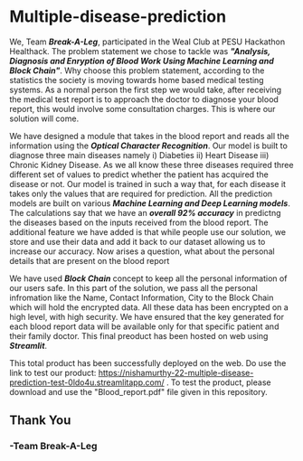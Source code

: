 # Multiple-disease-prediction
We, Team ***Break-A-Leg***, participated in the Weal Club at PESU Hackathon Healthack. The problem statement we chose to tackle was ***"Analysis, Diagnosis and Enryption of Blood Work Using Machine Learning and Block Chain"***. Why choose this problem statement, according to the statistics the society is moving towards home based medical testing systems. As a normal person the first step we would take, after receiving the medical test report is to approach the doctor to diagnose your blood report, this would involve some consultation charges. This is where our solution will come. 

We have designed a module that takes in the blood report and reads all the information using the ***Optical Character Recognition***. Our model is built to diagnose three main diseases namely i) Diabeties ii) Heart Disease iii) Chronic Kidney Disease. As we all know these three diseases required three different set of values to predict whether the patient has acquired the disease or not. Our model is trained in such a way that, for each disease it takes only the values that are required for prediction. All the prediction models are built on various ***Machine Learning and Deep Learning models***. The calculations say that we have an ***overall 92% accuracy*** in predictng the diseases based on the inputs received from the blood report. The additional feature we have added is that while people use our solution, we store and use their data and add it back to our dataset allowing us to increase our accuracy. Now arises a question, what about the personal details that are present on the blood report

We have used ***Block Chain*** concept to keep all the personal information of our users safe. In this part of the solution, we pass all the personal infromation like the Name, Contact Information, City to the Block Chain which will hold the encrypted data. All these data has been encrypted on a high level, with high security. We have ensured that the key generated for each blood report data will be available only for that specific patient and their family doctor. This final preoduct has been hosted on web using ***Streamlit***.

This total product has been successfully deployed on the web. Do use the link to test our product: https://nishamurthy-22-multiple-disease-prediction-test-0ldo4u.streamlitapp.com/ . To test the product, please download and use the "Blood_report.pdf" file given in this repository.

## Thank You
### -Team Break-A-Leg
